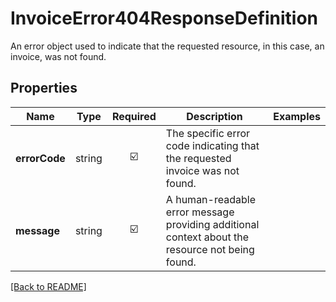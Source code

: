 # InvoiceError404ResponseDefinition

An error object used to indicate that the requested resource, in this case, an invoice, was not found.

## Properties

| Name | Type | Required | Description | Examples |
|------------|:-------------:|:-------------:|-------------|:-------------:|
| **errorCode** | string | ☑️ | The specific error code indicating that the requested invoice was not found. | | |
**message** | string | ☑️ | A human-readable error message providing additional context about the resource not being found. | | |



[[Back to README]](../../README.md)